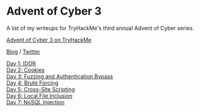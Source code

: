 # Advent of Cyber 3

A list of my writeups for TryHackMe's third annual Advent of Cyber series.

[Advent of Cyber 3 on TryHackMe](https://tryhackme.com/room/adventofcyber3)

[Blog](http://jakec) / [Twitter](https://twitter.com/jakeclelandVEVO)

[Day 1: IDOR](aoc3/day1/day1.md)\
[Day 2: Cookies](aoc3/day2/day2.md)\
[Day 3: Fuzzing and Authentication Bypass](aoc3/day3/day3.md)\
[Day 4: Brute Forcing](aoc3/day4/day4.md)\
[Day 5: Cross-Site Scripting](aoc3/day5/day5.md)  
[Day 6: Local File Inclusion](aoc3/day6/day6.md)  
[Day 7: NoSQL Injection](aoc3/day7/day7.md)  
